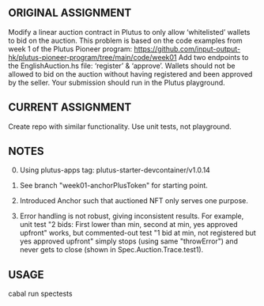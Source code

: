 ## ORIGINAL ASSIGNMENT
Modify a linear auction contract in Plutus to only allow ‘whitelisted’ wallets to bid on the auction.
This problem is based on the code examples from week 1 of the Plutus Pioneer program:
https://github.com/input-output-hk/plutus-pioneer-program/tree/main/code/week01
Add two endpoints to the EnglishAuction.hs file: ‘register’ & ‘approve’. Wallets should not be allowed to bid
on the auction without having registered and been approved by the seller.
Your submission should run in the Plutus playground.


## CURRENT ASSIGNMENT
Create repo with similar functionality.  Use unit tests, not playground.


## NOTES
0) Using plutus-apps tag: plutus-starter-devcontainer/v1.0.14

1) See branch "week01-anchorPlusToken" for starting point.

2) Introduced Anchor such that auctioned NFT only serves one purpose. 

3) Error handling is not robust, giving inconsistent results. For example, unit test "2 bids: First lower than min, second at min, yes approved upfront" works, but commented-out test "1 bid at min, not registered but yes approved upfront" simply stops (using same "throwError") and never gets to close (shown in Spec.Auction.Trace.test1).


## USAGE
cabal run spectests
